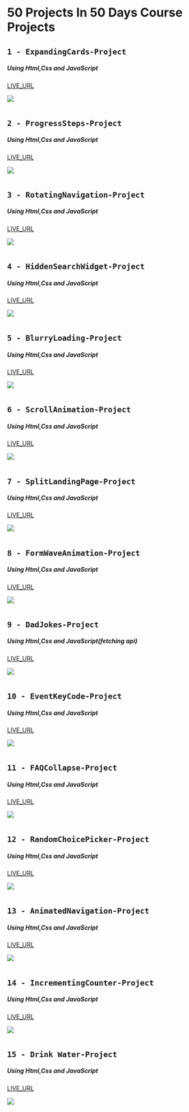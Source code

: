 # 50 Projects In 50 Days Course Projects

## `1 - ExpandingCards-Project`

##### Using Html,Css and JavaScript

[LIVE_URL](https://tm-expanding-cards-dova.netlify.app/)

![](images/ExpandingCards.png)

#

## `2 - ProgressSteps-Project`

##### Using Html,Css and JavaScript

[LIVE_URL](https://tm-progress-steps-dova.netlify.app/)

![](images/ProgressSteps.png)

#

## `3 - RotatingNavigation-Project`

##### Using Html,Css and JavaScript

[LIVE_URL](https://tm-rotating-navigation-dova.netlify.app/)

![](images/RotationgNavigation.png)

#

## `4 - HiddenSearchWidget-Project`

##### Using Html,Css and JavaScript

[LIVE_URL](https://tm-hidden-search-widget-dova.netlify.app/)

![](images/HiddenSearchWidget.png)

#

## `5 - BlurryLoading-Project`

##### Using Html,Css and JavaScript

[LIVE_URL](https://tm-blurry-loading-dova.netlify.app/)

![](images/BlurryLoading.png)

#

## `6 - ScrollAnimation-Project`

##### Using Html,Css and JavaScript

[LIVE_URL](https://tm-scroll-animation-dova.netlify.app/)

![](images/ScrollAnimation.png)

#

## `7 - SplitLandingPage-Project`

##### Using Html,Css and JavaScript

[LIVE_URL](https://tm-split-landing-page-dova.netlify.app/)

![](images/SplitLandingPage.png)

#

## `8 - FormWaveAnimation-Project`

##### Using Html,Css and JavaScript

[LIVE_URL](https://tm-form-wave-animation-dova.netlify.app/)

![](images/FormWaveAnimation.png)

#

## `9 - DadJokes-Project`

##### Using Html,Css and JavaScript(fetching api)

[LIVE_URL](https://tm-dad-jokes-dova.netlify.app/)

![](images/DadJokes.png)

#

## `10 - EventKeyCode-Project`

##### Using Html,Css and JavaScript

[LIVE_URL](https://tm-event-key-codes-dova.netlify.app/)

![](images/EventKeyCodes.png)

#

## `11 - FAQCollapse-Project`

##### Using Html,Css and JavaScript

[LIVE_URL](https://tm-faq-collapse-dova.netlify.app/)

![](images/FAQCollapse.png)

#

## `12 - RandomChoicePicker-Project`

##### Using Html,Css and JavaScript

[LIVE_URL](https://tm-random-choice-picker-dova.netlify.app/)

![](images/RandomChoicePicker.png)

#

## `13 - AnimatedNavigation-Project`

##### Using Html,Css and JavaScript

[LIVE_URL](https://tm-animated-navigation-dova.netlify.app/)

![](images/AnimatedNavigation.png)

#

## `14 - IncrementingCounter-Project`

##### Using Html,Css and JavaScript

[LIVE_URL](https://tm-incrementing-counter-dova.netlify.app/)

![](images/IncrementingCounter.png)

#

## `15 - Drink Water-Project`

##### Using Html,Css and JavaScript

[LIVE_URL](https://tm-drink-water-dova.netlify.app/)

![](images/DrinkWater.png)
